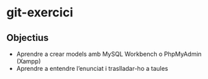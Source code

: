 # git-exercici
## Objectius
- Aprendre a crear models amb MySQL Workbench o PhpMyAdmin (Xampp) 
- Aprendre a entendre l’enunciat i traslladar-ho a taules
